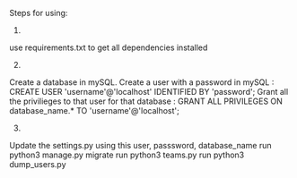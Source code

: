 Steps for using:

1)
use requirements.txt to get all dependencies installed

2)
Create a database in mySQL.
Create a user with a password in mySQL :  CREATE USER 'username'@'localhost' IDENTIFIED BY 'password';
Grant all the privilieges to that user for that database : GRANT ALL PRIVILEGES ON database_name.* TO 'username'@'localhost';


3)
Update the settings.py using this user, passsword, database_name
run python3 manage.py migrate
run python3 teams.py
run python3 dump_users.py
